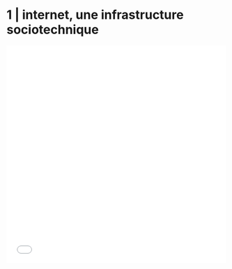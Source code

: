 # 1 | internet, une infrastructure sociotechnique

<iframe src="./media/cours1.pdf" width="100%" height="500"  frameborder="0"/>


## bibliographie

lien vers les références bibliographiques :
